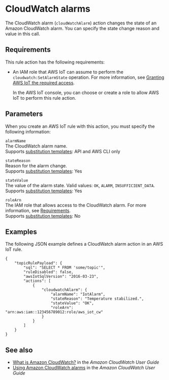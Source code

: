 # CloudWatch alarms<a name="cloudwatch-alarms-rule-action"></a>

The CloudWatch alarm \(`cloudWatchAlarm`\) action changes the state of an Amazon CloudWatch alarm\. You can specify the state change reason and value in this call\. 

## Requirements<a name="cloudwatch-alarms-rule-action-requirements"></a>

This rule action has the following requirements:
+ An IAM role that AWS IoT can assume to perform the `cloudwatch:SetAlarmState` operation\. For more information, see [Granting AWS IoT the required access](iot-create-role.md)\.

  In the AWS IoT console, you can choose or create a role to allow AWS IoT to perform this rule action\.

## Parameters<a name="cloudwatch-alarms-rule-action-parameters"></a>

When you create an AWS IoT rule with this action, you must specify the following information:

`alarmName`  
The CloudWatch alarm name\.  
Supports [substitution templates](iot-substitution-templates.md): API and AWS CLI only

`stateReason`  
Reason for the alarm change\.  
Supports [substitution templates](iot-substitution-templates.md): Yes

`stateValue`  
The value of the alarm state\. Valid values: `OK`, `ALARM`, `INSUFFICIENT_DATA`\.  
Supports [substitution templates](iot-substitution-templates.md): Yes

`roleArn`  
The IAM role that allows access to the CloudWatch alarm\. For more information, see [Requirements](#cloudwatch-alarms-rule-action-requirements)\.  
Supports [substitution templates](iot-substitution-templates.md): No

## Examples<a name="cloudwatch-alarms-rule-action-examples"></a>

The following JSON example defines a CloudWatch alarm action in an AWS IoT rule\.

```
{
    "topicRulePayload": {
        "sql": "SELECT * FROM 'some/topic'", 
        "ruleDisabled": false, 
        "awsIotSqlVersion": "2016-03-23",
        "actions": [
            {
                "cloudwatchAlarm": {
                    "alarmName": "IotAlarm", 
                    "stateReason": "Temperature stabilized.",
                    "stateValue": "OK",
                    "roleArn": "arn:aws:iam::123456789012:role/aws_iot_cw"
                }
            }
        ]
    }
}
```

## See also<a name="cloudwatch-alarms-rule-action-see-also"></a>
+ [What is Amazon CloudWatch?](https://docs.aws.amazon.com/AmazonCloudWatch/latest/monitoring/) in the *Amazon CloudWatch User Guide*
+ [Using Amazon CloudWatch alarms](https://docs.aws.amazon.com/AmazonCloudWatch/latest/monitoring/AlarmThatSendsEmail.html) in the *Amazon CloudWatch User Guide*